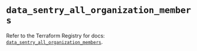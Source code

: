 # `data_sentry_all_organization_members`

Refer to the Terraform Registry for docs: [`data_sentry_all_organization_members`](https://registry.terraform.io/providers/jianyuan/sentry/0.14.3/docs/data-sources/all_organization_members).
